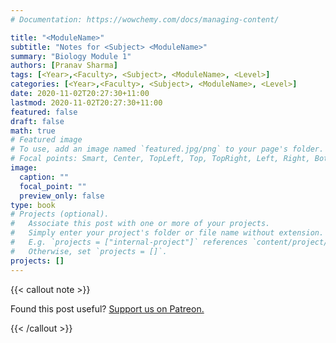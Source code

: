```yaml
---
# Documentation: https://wowchemy.com/docs/managing-content/

title: "<ModuleName>"
subtitle: "Notes for <Subject> <ModuleName>"
summary: "Biology Module 1"
authors: [Pranav Sharma]
tags: [<Year>,<Faculty>, <Subject>, <ModuleName>, <Level>]
categories: [<Year>,<Faculty>, <Subject>, <ModuleName>, <Level>]
date: 2020-11-02T20:27:30+11:00
lastmod: 2020-11-02T20:27:30+11:00
featured: false
draft: false
math: true
# Featured image
# To use, add an image named `featured.jpg/png` to your page's folder.
# Focal points: Smart, Center, TopLeft, Top, TopRight, Left, Right, BottomLeft, Bottom, BottomRight.
image:
  caption: ""
  focal_point: ""
  preview_only: false
type: book
# Projects (optional).
#   Associate this post with one or more of your projects.
#   Simply enter your project's folder or file name without extension.
#   E.g. `projects = ["internal-project"]` references `content/project/deep-learning/index.md`.
#   Otherwise, set `projects = []`.
projects: []
---
```




{{< callout note >}}

Found this post useful? [Support us on Patreon.](https://patreon.com/schoolnotes)

{{< /callout >}}